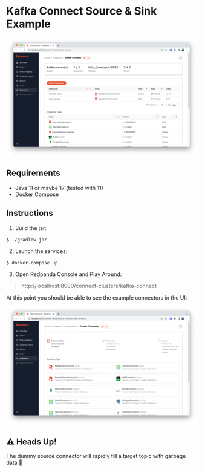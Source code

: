 # Kafka Connect Source & Sink Example

![Redanda Console](./img/redpanda-connect.png)

## Requirements
- Java 11 or maybe 17 (tested with 11)
- Docker Compose

## Instructions
1. Build the jar:
```
$ ./gradlew jar
```
2. Launch the services:
``` 
$ docker-compose up
```
3. Open Redpanda Console and Play Around: 
> http://localhost:8080/connect-clusters/kafka-connect

At this point you should be able to see the example connectors in the UI:

![Redpanda Console - Create Connector](./img/redpanda-connect-create-connector.png)

## ⚠️ Heads Up!
The dummy source connector will rapidly fill a target topic with garbage data 😬
